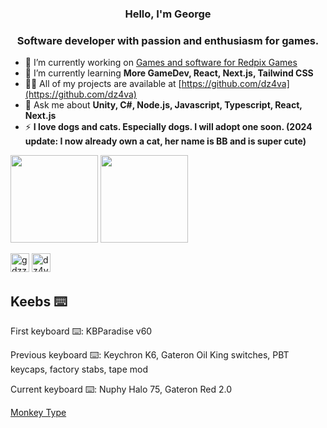 <h3 align="center">Hello, I'm George</h3>
<h3 align="center">Software developer with passion and enthusiasm for games.</h3>

- 🔭 I’m currently working on [Games and software for Redpix Games](https://redpixgames.com)
- 🌱 I’m currently learning **More GameDev, React, Next.js, Tailwind CSS**
- 👨‍💻 All of my projects are available at [https://github.com/dz4va](https://github.com/dz4va)
- 💬 Ask me about **Unity, C#, Node.js, Javascript, Typescript, React, Next.js**
- ⚡ **I love dogs and cats. Especially dogs. I will adopt one soon. (2024 update: I now already own a cat, her name is BB and is super cute)**

<p>
<img src="https://github-readme-stats.vercel.app/api?username=dz4va&count_private=true&show_icons=true&theme=blueberry&include_all_commits=true&count_private=true" height="140em"/>
<img src="https://github-readme-stats.vercel.app/api/top-langs/?username=dz4va&show_icons=true&layout=compact&cache_seconds=1800&langs_count=8&theme=blueberry&count_private=true&show_icons=true" height="140em"/>
</p>

<p align="left"> <a href="https://twitter.com/gdzzz_" target="blank"><img src="https://img.shields.io/twitter/follow/gdzzz_?logo=twitter&style=for-the-badge" alt="gdzzz_" height="30em" /></a> <img src="https://komarev.com/ghpvc/?username=dz4va&label=Profile%20views&color=0e75b6&style=flat" alt="dz4va" height="30em"/> </p>

<h2>Keebs ⌨️</h2>
<p>First keyboard ⌨️: KBParadise v60</p>
<p>Previous keyboard ⌨️: Keychron K6, Gateron Oil King switches, PBT keycaps, factory stabs, tape mod</p>
<p>Current keyboard ⌨️: Nuphy Halo 75, Gateron Red 2.0</p>

[Monkey Type](https://monkeytype.com/profile/dz4va)
